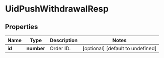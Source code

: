 # UidPushWithdrawalResp

## Properties

Name | Type | Description | Notes
------------ | ------------- | ------------- | -------------
**id** | **number** | Order ID. | [optional] [default to undefined]


